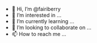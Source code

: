 - 👋 Hi, I’m @fairiberry
- 👀 I’m interested in ...
- 🌱 I’m currently learning ...
- 💞️ I’m looking to collaborate on ...
- 📫 How to reach me ...

<!---
fairiberry/fairiberry is a ✨ special ✨ repository because its `README.md` (this file) appears on your GitHub profile.
You can click the Preview link to take a look at your changes.
--->
